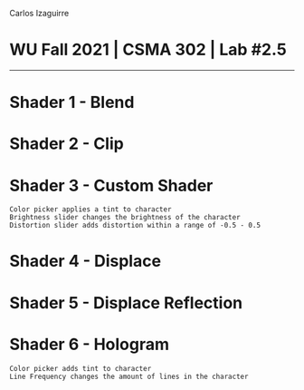 Carlos Izaguirre

# WU Fall 2021 | CSMA 302 | Lab #2.5 
---

# Shader 1 - Blend
# Shader 2 - Clip
# Shader 3 - Custom Shader
	Color picker applies a tint to character
	Brightness slider changes the brightness of the character
	Distortion slider adds distortion within a range of -0.5 - 0.5
# Shader 4 - Displace
# Shader 5 - Displace Reflection
# Shader 6 - Hologram
	Color picker adds tint to character
	Line Frequency changes the amount of lines in the character
	
